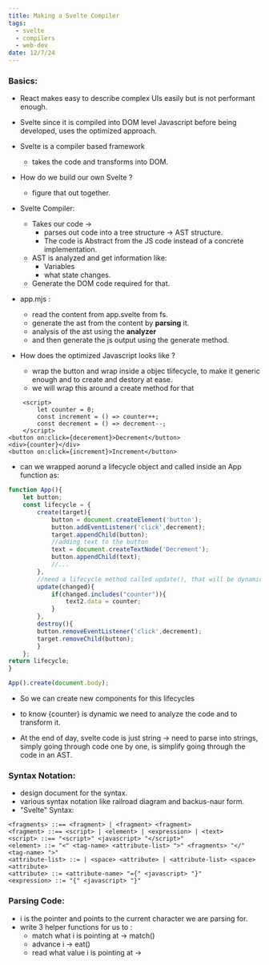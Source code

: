 ```yaml
---
title: Making a Svelte Compiler
tags:
  - svelte
  - compilers
  - web-dev
date: 12/7/24
---
```

### Basics:
- React makes easy to describe complex UIs easily but is not performant enough.
- Svelte since it is compiled into DOM level Javascript before being developed, uses the optimized approach.
- Svelte is a compiler based framework
	- takes the code and transforms into DOM.
- How do we build our own Svelte ? 
	- figure that out together.

- Svelte Compiler:
	- Takes our code ->
		- parses out code into a tree structure -> AST structure.
		- The code is Abstract from the JS code instead of a concrete implementation.
	- AST is analyzed and get information like:
		- Variables
		- what state changes.
	- Generate the DOM code required for that.

- app.mjs :
	- read the content from app.svelte from fs.
	- generate the ast from the content by **parsing** it.
	- analysis of the ast using the **analyzer**
	- and then generate the js output using the generate method. 

- How does the optimized Javascript looks like ?
	- wrap the button and wrap inside a objec tlifecycle, to make it generic enough and to create and destory at ease.
	- we will wrap this around a create method for that 
```svelte
	<script>
		let counter = 0;
		const increment = () => counter++;
		const decrement = () => decrement--;
	</script>
<button on:click={decerement}>Decrement</button>
<div>{counter}</div>
<button on:click={increment}>Increment</button>
```
- can we wrapped aorund a lifecycle object and called inside an App function as:
```js
function App(){
	let button;
	const lifecycle = {
		create(target){
			button = document.createElement('button');
			button.addEventListener('click',decrement);
			target.appendChild(button);
			//adding text to the button 
			text = document.createTextNode('Decrement');
			button.appendChild(text);
			//...
		},
		//need a lifecycle method called update(), that will be dynamic and update the counter variable 
		update(changed){
			if(changed.includes("counter")){
				text2.data = counter;
			}
		},
		destroy(){
		button.removeEventListener('click',decrement);
		target.removeChild(button);
		}
	};
return lifecycle;
}

App().create(document.body);
```
- So we can create new components for this lifecycles
- to know {counter} is dynamic we need to analyze the code and to transform it.


- At the end of day, svelte code is just string -> need to parse into strings, simply going through code one by one, is simplify going through the code in an AST.


### Syntax Notation:
- design document for the syntax.
- various syntax notation like railroad diagram and backus-naur form.
- "Svelte" Syntax:
```bnf 
<fragments> ::== <fragment> | <fragment> <fragment>
<fragment> ::== <script> | <element> | <expression> | <text>
<script> ::== "<script>" <javascript> "</script>"
<element> ::= "<" <tag-name> <attribute-list> ">" <fragments> "</" <tag-name> ">"
<attribute-list> ::= | <space> <attribute> | <attribute-list> <space> <attribute>
<attribute> ::= <attribute-name> "={" <javascript> "}"
<expression> ::= "{" <javascript> "}"
```

### Parsing Code:
- i is the pointer and points to the current character we are parsing for.
- write 3 helper functions for us to :
	- match what i is pointing at -> match()
	- advance i -> eat()
	- read what value i is pointing at -> 